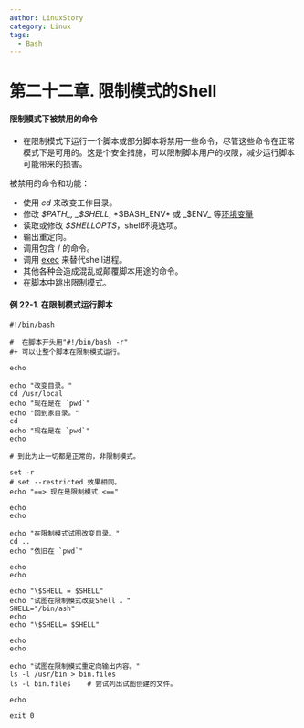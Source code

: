```yaml
---
author: LinuxStory
category: Linux
tags:
  - Bash
---
```

# 第二十二章. 限制模式的Shell
#### 限制模式下被禁用的命令
* 在限制模式下运行一个脚本或部分脚本将禁用一些命令，尽管这些命令在正常模式下是可用的。这是个安全措施，可以限制脚本用户的权限，减少运行脚本可能带来的损害。

被禁用的命令和功能：
* 使用 _cd_ 来改变工作目录。
* 修改 _$PATH_, _$SHELL_, *$BASH_ENV* 或 _$ENV_ 等[环境变量](http://tldp.org/LDP/abs/html/othertypesv.html#ENVREF)
* 读取或修改 _$SHELLOPTS_，shell环境选项。
* 输出重定向。
* 调用包含 / 的命令。
* 调用 [exec](http://tldp.org/LDP/abs/html/internal.html#EXECREF) 来替代shell进程。
* 其他各种会造成混乱或颠覆脚本用途的命令。
* 在脚本中跳出限制模式。

#### 例 22-1. 在限制模式运行脚本
```
#!/bin/bash

#  在脚本开头用"#!/bin/bash -r"
#+ 可以让整个脚本在限制模式运行。

echo

echo "改变目录。"
cd /usr/local
echo "现在是在 `pwd`"
echo "回到家目录。"
cd
echo "现在是在 `pwd`"
echo

# 到此为止一切都是正常的，非限制模式。

set -r
# set --restricted 效果相同。
echo "==> 现在是限制模式 <=="

echo
echo

echo "在限制模式试图改变目录。"
cd ..
echo "依旧在 `pwd`"

echo
echo

echo "\$SHELL = $SHELL"
echo "试图在限制模式改变Shell 。"
SHELL="/bin/ash"
echo
echo "\$SHELL= $SHELL"

echo
echo

echo "试图在限制模式重定向输出内容。"
ls -l /usr/bin > bin.files
ls -l bin.files    # 尝试列出试图创建的文件。

echo

exit 0

```
